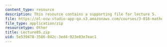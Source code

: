 ```yaml
---
content_type: resource
description: This resource contains a supporting file for lecture 5.
file: https://ol-ocw-studio-app-qa.s3.amazonaws.com/courses/3-016-mathematics-for-materials-scientists-and-engineers-fall-2005/5e5394783586042c3ed4923e03e7eac1_Lecture05.zip
file_type: application/zip
resourcetype: Other
title: Lecture05.zip
uid: 5e539478-3586-042c-3ed4-923e03e7eac1
---
```

